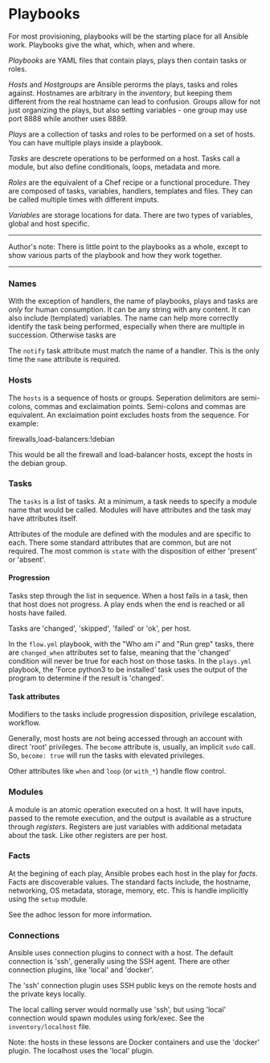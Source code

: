# Playbooks

For most provisioning, playbooks will be the starting place for all
Ansible work.  Playbooks give the what, which, when and where.

_Playbooks_ are YAML files that contain plays, plays then contain tasks
or roles.

_Hosts_ and _Hostgroups_ are Ansible perorms the plays, tasks and roles against.
Hostnames are arbitrary in the _inventory_, but keeping them different from the
real hostname can lead to confusion.  Groups allow for not just organizing the
plays, but also setting variables - one group may use port 8888 while another uses
8889.

_Plays_ are a collection of tasks and roles to be performed on a set
of hosts.  You can have multiple plays inside a playbook.

_Tasks_ are descrete operations to be performed on a host.  Tasks call
a module, but also define conditionals, loops, metadata and more.

_Roles_ are the equivalent of a Chef recipe or a functional procedure.
They are composed of tasks, variables, handlers, templates and files.
They can be called multiple times with different imputs.

_Variables_ are storage locations for data.  There are two types of
variables, global and host specific.

---
Author's note: There is little point to the playbooks as a whole, except to show
various parts of the playbook and how they work together.

---

### Names

With the exception of handlers, the name of playbooks, plays and tasks are _only_
for human consumption.  It can be any string with any content.  It can also include
(templated) variables.  The name can help more correctly identify the task being
performed, especially when there are multiple in succession.  Otherwise tasks are

The `notify` task attribute must match the name of a handler.  This is the only
time the `name` attribute is required.

### Hosts

The `hosts` is a sequence of hosts or groups.  Seperation delimitors are semi-colons,
commas and exclaimation points.  Semi-colons and commas are equivalent.  An
exclaimation point excludes hosts from the sequence.  For example:

   firewalls,load-balancers:!debian

This would be all the firewall and load-balancer hosts, except the hosts in the debian
group.

### Tasks

The `tasks` is a list of tasks.  At a minimum, a task needs to specify a module name
that would be called.  Modules will have attributes and the task may have attributes
itself.

Attributes of the module are defined with the modules and are specific to each. There
some standard attributes that are common, but are not required.  The most common is
`state` with the disposition of either 'present' or 'absent'.

#### Progression

Tasks step through the list in sequence.  When a host fails in a task, then that host does
not progress.  A play ends when the end is reached or all hosts have failed.

Tasks are 'changed', 'skipped', 'failed' or 'ok', per host.

In the `flow.yml` playbook, with the "Who am i" and "Run grep" tasks, there are `changed_when` attributes set to false, meaning that the 'changed' condition will never be true for each host on those tasks.
In the `plays.yml` playbook, the 'Force python3 to be installed' task uses the output of the program to determine if the result is 'changed'.

#### Task attributes

Modifiers to the tasks include progression disposition, privilege escalation, workflow.

Generally, most hosts are not being accessed through an account with direct 'root'
privileges.  The `become` attribute is, usually, an implicit `sudo` call.  So,
`become: true` will run the tasks with elevated privileges.

Other attributes like `when` and `loop` (or `with_*`) handle flow control.

### Modules

A module is an atomic operation executed on a host.  It will have inputs, passed to the
remote execution, and the output is available as a structure through _registers_.
Registers are just variables with additional metadata about the task.  Like other
registers are per host.

### Facts

At the begining of each play, Ansible probes each host in the play for _facts_.  Facts
are discoverable values.  The standard facts include, the hostname, networking,
OS metadata, storage, memory, etc.  This is handle implicitly using the `setup` module.

See the adhoc lesson for more information.

### Connections

Ansible uses connection plugins to connect with a host.  The default connection is
'ssh', generally using the SSH agent.  There are other connection plugins, like
'local' and 'docker'.

The 'ssh' connection plugin uses SSH public keys on the remote hosts and the private
keys locally.

The local calling server would normally use 'ssh', but using 'local' connection would spawn
modules using fork/exec.  See the `inventory/localhost` file.

Note: the hosts in these lessons are Docker containers and use the 'docker' plugin.  The
localhost uses the 'local' plugin.
